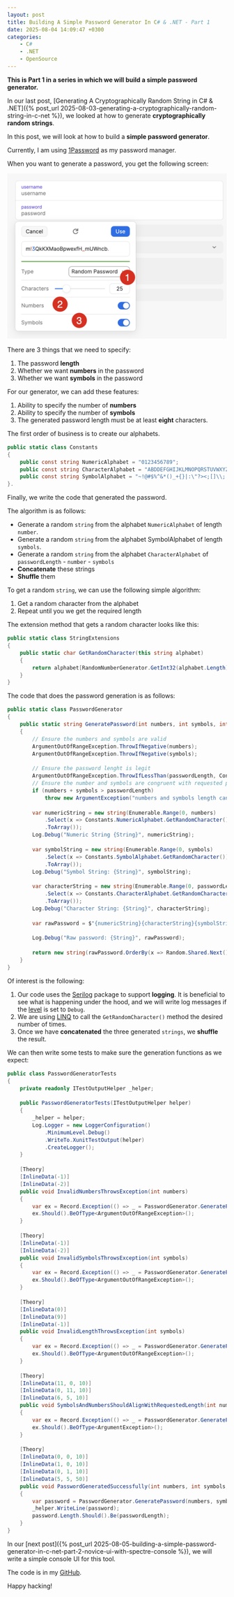 ```yaml
---
layout: post
title: Building A Simple Password Generator In C# & .NET - Part 1
date: 2025-08-04 14:09:47 +0300
categories:
    - C#
    - .NET
    - OpenSource
---
```


**This is Part 1 in a series in which we will build a simple password generator.**

In our last post, [Generating A Cryptographically Random String in C# & .NET]({% post_url 2025-08-03-generating-a-cryptographically-random-string-in-c-net %}), we looked at how to generate **cryptographically random strings**.

In this post, we will look at how to build a **simple password generator**.

Currently, I am using [1Password](https://1password.com/) as my password manager.

When you want to generate a password, you get the following screen:

![GeneratePassword](../images/2025/08/GeneratePassword.png)

There are 3 things that we need to specify:

1. The password **length**
2. Whether we want  **numbers** in the password
3. Whether we want  **symbols** in the password

For our generator, we can add these features:

1. Ability to specify the number of **numbers**
2. Ability to specify the number of **symbols**
3. The generated password length must be at least **eight** characters.

The first order of business is to create our alphabets.

```c#
public static class Constants
{
    public const string NumericAlphabet = "0123456789";
    public const string CharacterAlphabet = "ABDDEFGHIJKLMNOPQRSTUVWXYZabddefghijklmnopqrstuvwxyz";
    public const string SymbolAlphabet = "~!@#$%^&*()_+{}|:\"?><;[]\\;',./";
}.
```

Finally, we write the code that generated the password.

The algorithm is as follows:

- Generate a random `string` from the alphabet `NumericAlphabet` of length `number`.
- Generate a random `string` from the alphabet  SymbolAlphabet of length `symbols`.
- Generate a random `string` from the alphabet `CharacterAlphabet` of `passwordLength` - `number` - `symbols`
- **Concatenate** these strings
- **Shuffle** them

To get a random `string`, we can use the following simple algorithm:

1. Get a random character from the alphabet
2. Repeat until you we get the required length

The extension method that gets a random character looks like this:

```c#
public static class StringExtensions
{
    public static char GetRandomCharacter(this string alphabet)
    {
        return alphabet[RandomNumberGenerator.GetInt32(alphabet.Length)];
    }
}
```

The code that does the password generation is as follows:

```c#
public static class PasswordGenerator
{
    public static string GeneratePassword(int numbers, int symbols, int passwordLength)
    {
        // Ensure the numbers and symbols are valid
        ArgumentOutOfRangeException.ThrowIfNegative(numbers);
        ArgumentOutOfRangeException.ThrowIfNegative(symbols);

        // Ensure the password lenght is legit
        ArgumentOutOfRangeException.ThrowIfLessThan(passwordLength, Constants.MinimumPasswordLength);
        // Ensure the number and symbols are congruent with requested password length
        if (numbers + symbols > passwordLength)
            throw new ArgumentException("numbers and symbols length cannot be greater than requested password length");

        var numericString = new string(Enumerable.Range(0, numbers)
            .Select(x => Constants.NumericAlphabet.GetRandomCharacter())
            .ToArray());
        Log.Debug("Numeric String {String}", numericString);

        var symbolString = new string(Enumerable.Range(0, symbols)
            .Select(x => Constants.SymbolAlphabet.GetRandomCharacter())
            .ToArray());
        Log.Debug("Symbol String: {String}", symbolString);

        var characterString = new string(Enumerable.Range(0, passwordLength - numbers - symbols)
            .Select(x => Constants.CharacterAlphabet.GetRandomCharacter())
            .ToArray());
        Log.Debug("Character String: {String}", characterString);

        var rawPassword = $"{numericString}{characterString}{symbolString}";

        Log.Debug("Raw password: {String}", rawPassword);

        return new string(rawPassword.OrderBy(x => Random.Shared.Next()).ToArray());
    }
}
```

Of interest is the following:

1. Our code uses the [Serilog](https://serilog.net/) package to support **logging**. It is beneficial to see what is happening under the hood, and we will write log messages if the [level](https://sematext.com/blog/logging-levels/) is set to `Debug`.
2. We are using [LINQ](https://learn.microsoft.com/en-us/dotnet/csharp/linq/) to call the `GetRandomCharacter()` method the desired number of times.
3. Once we have **concatenated** the three generated `strings`, we **shuffle** the result.

We can then write some tests to make sure the generation functions as we expect:

```c#
public class PasswordGeneratorTests
{
    private readonly ITestOutputHelper _helper;

    public PasswordGeneratorTests(ITestOutputHelper helper)
    {
        _helper = helper;
        Log.Logger = new LoggerConfiguration()
            .MinimumLevel.Debug()
            .WriteTo.XunitTestOutput(helper)
            .CreateLogger();
    }

    [Theory]
    [InlineData(-1)]
    [InlineData(-2)]
    public void InvalidNumbersThrowsException(int numbers)
    {
        var ex = Record.Exception(() => _ = PasswordGenerator.GeneratePassword(numbers, 0, 10));
        ex.Should().BeOfType<ArgumentOutOfRangeException>();
    }

    [Theory]
    [InlineData(-1)]
    [InlineData(-2)]
    public void InvalidSymbolsThrowsException(int symbols)
    {
        var ex = Record.Exception(() => _ = PasswordGenerator.GeneratePassword(0, symbols, 10));
        ex.Should().BeOfType<ArgumentOutOfRangeException>();
    }

    [Theory]
    [InlineData(0)]
    [InlineData(9)]
    [InlineData(-1)]
    public void InvalidLengthThrowsException(int symbols)
    {
        var ex = Record.Exception(() => _ = PasswordGenerator.GeneratePassword(0, 0, symbols));
        ex.Should().BeOfType<ArgumentOutOfRangeException>();
    }

    [Theory]
    [InlineData(11, 0, 10)]
    [InlineData(0, 11, 10)]
    [InlineData(6, 5, 10)]
    public void SymbolsAndNumbersShouldAlignWithRequestedLength(int numbers, int symbols, int passwordLength)
    {
        var ex = Record.Exception(() => _ = PasswordGenerator.GeneratePassword(numbers, symbols, passwordLength));
        ex.Should().BeOfType<ArgumentException>();
    }

    [Theory]
    [InlineData(0, 0, 10)]
    [InlineData(1, 0, 10)]
    [InlineData(0, 1, 10)]
    [InlineData(5, 5, 50)]
    public void PasswordGeneratedSuccessfully(int numbers, int symbols, int passwordLength)
    {
        var password = PasswordGenerator.GeneratePassword(numbers, symbols, passwordLength);
        _helper.WriteLine(password);
        password.Length.Should().Be(passwordLength);
    }
}
```

In our [next post]({% post_url 2025-08-05-building-a-simple-password-generator-in-c-net-part-2-novice-ui-with-spectre-console %}), we will write a simple console UI for this tool.

The code is in my [GitHub](https://github.com/conradakunga/BlogCode/tree/master/PassGen).

Happy hacking!
